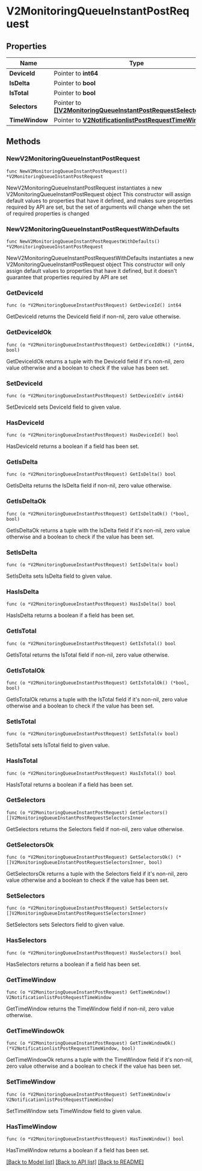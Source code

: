 # V2MonitoringQueueInstantPostRequest

## Properties

Name | Type | Description | Notes
------------ | ------------- | ------------- | -------------
**DeviceId** | Pointer to **int64** |  | [optional] 
**IsDelta** | Pointer to **bool** |  | [optional] 
**IsTotal** | Pointer to **bool** |  | [optional] 
**Selectors** | Pointer to [**[]V2MonitoringQueueInstantPostRequestSelectorsInner**](V2MonitoringQueueInstantPostRequestSelectorsInner.md) |  | [optional] 
**TimeWindow** | Pointer to [**V2NotificationlistPostRequestTimeWindow**](V2NotificationlistPostRequestTimeWindow.md) |  | [optional] 

## Methods

### NewV2MonitoringQueueInstantPostRequest

`func NewV2MonitoringQueueInstantPostRequest() *V2MonitoringQueueInstantPostRequest`

NewV2MonitoringQueueInstantPostRequest instantiates a new V2MonitoringQueueInstantPostRequest object
This constructor will assign default values to properties that have it defined,
and makes sure properties required by API are set, but the set of arguments
will change when the set of required properties is changed

### NewV2MonitoringQueueInstantPostRequestWithDefaults

`func NewV2MonitoringQueueInstantPostRequestWithDefaults() *V2MonitoringQueueInstantPostRequest`

NewV2MonitoringQueueInstantPostRequestWithDefaults instantiates a new V2MonitoringQueueInstantPostRequest object
This constructor will only assign default values to properties that have it defined,
but it doesn't guarantee that properties required by API are set

### GetDeviceId

`func (o *V2MonitoringQueueInstantPostRequest) GetDeviceId() int64`

GetDeviceId returns the DeviceId field if non-nil, zero value otherwise.

### GetDeviceIdOk

`func (o *V2MonitoringQueueInstantPostRequest) GetDeviceIdOk() (*int64, bool)`

GetDeviceIdOk returns a tuple with the DeviceId field if it's non-nil, zero value otherwise
and a boolean to check if the value has been set.

### SetDeviceId

`func (o *V2MonitoringQueueInstantPostRequest) SetDeviceId(v int64)`

SetDeviceId sets DeviceId field to given value.

### HasDeviceId

`func (o *V2MonitoringQueueInstantPostRequest) HasDeviceId() bool`

HasDeviceId returns a boolean if a field has been set.

### GetIsDelta

`func (o *V2MonitoringQueueInstantPostRequest) GetIsDelta() bool`

GetIsDelta returns the IsDelta field if non-nil, zero value otherwise.

### GetIsDeltaOk

`func (o *V2MonitoringQueueInstantPostRequest) GetIsDeltaOk() (*bool, bool)`

GetIsDeltaOk returns a tuple with the IsDelta field if it's non-nil, zero value otherwise
and a boolean to check if the value has been set.

### SetIsDelta

`func (o *V2MonitoringQueueInstantPostRequest) SetIsDelta(v bool)`

SetIsDelta sets IsDelta field to given value.

### HasIsDelta

`func (o *V2MonitoringQueueInstantPostRequest) HasIsDelta() bool`

HasIsDelta returns a boolean if a field has been set.

### GetIsTotal

`func (o *V2MonitoringQueueInstantPostRequest) GetIsTotal() bool`

GetIsTotal returns the IsTotal field if non-nil, zero value otherwise.

### GetIsTotalOk

`func (o *V2MonitoringQueueInstantPostRequest) GetIsTotalOk() (*bool, bool)`

GetIsTotalOk returns a tuple with the IsTotal field if it's non-nil, zero value otherwise
and a boolean to check if the value has been set.

### SetIsTotal

`func (o *V2MonitoringQueueInstantPostRequest) SetIsTotal(v bool)`

SetIsTotal sets IsTotal field to given value.

### HasIsTotal

`func (o *V2MonitoringQueueInstantPostRequest) HasIsTotal() bool`

HasIsTotal returns a boolean if a field has been set.

### GetSelectors

`func (o *V2MonitoringQueueInstantPostRequest) GetSelectors() []V2MonitoringQueueInstantPostRequestSelectorsInner`

GetSelectors returns the Selectors field if non-nil, zero value otherwise.

### GetSelectorsOk

`func (o *V2MonitoringQueueInstantPostRequest) GetSelectorsOk() (*[]V2MonitoringQueueInstantPostRequestSelectorsInner, bool)`

GetSelectorsOk returns a tuple with the Selectors field if it's non-nil, zero value otherwise
and a boolean to check if the value has been set.

### SetSelectors

`func (o *V2MonitoringQueueInstantPostRequest) SetSelectors(v []V2MonitoringQueueInstantPostRequestSelectorsInner)`

SetSelectors sets Selectors field to given value.

### HasSelectors

`func (o *V2MonitoringQueueInstantPostRequest) HasSelectors() bool`

HasSelectors returns a boolean if a field has been set.

### GetTimeWindow

`func (o *V2MonitoringQueueInstantPostRequest) GetTimeWindow() V2NotificationlistPostRequestTimeWindow`

GetTimeWindow returns the TimeWindow field if non-nil, zero value otherwise.

### GetTimeWindowOk

`func (o *V2MonitoringQueueInstantPostRequest) GetTimeWindowOk() (*V2NotificationlistPostRequestTimeWindow, bool)`

GetTimeWindowOk returns a tuple with the TimeWindow field if it's non-nil, zero value otherwise
and a boolean to check if the value has been set.

### SetTimeWindow

`func (o *V2MonitoringQueueInstantPostRequest) SetTimeWindow(v V2NotificationlistPostRequestTimeWindow)`

SetTimeWindow sets TimeWindow field to given value.

### HasTimeWindow

`func (o *V2MonitoringQueueInstantPostRequest) HasTimeWindow() bool`

HasTimeWindow returns a boolean if a field has been set.


[[Back to Model list]](../README.md#documentation-for-models) [[Back to API list]](../README.md#documentation-for-api-endpoints) [[Back to README]](../README.md)


